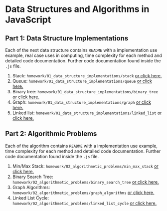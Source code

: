 # Data Structures and Algorithms in JavaScript

## Part 1: Data Structure Implementations

Each of the next data structure contains `README` with a implementation use example, real case uses in computing, time complexity for each method and detailed code documentation. Further code documentation found inside the `.js` file.

1. Stack: `homework/01_data_structure_implementations/stack` [or click here.](/homework/01_data_structure_implementations/stack)
2. Queue: `homework/01_data_structure_implementations/queue` [or click here.](/homework/01_data_structure_implementations/queue)
3. Binary tree: `homework/01_data_structure_implementations/binary_tree` [or click here.](/homework/01_data_structure_implementations/binary_tree)
4. Graph: `homework/01_data_structure_implementations/graph` [or click here.](/homework/01_data_structure_implementations/graph)
5. Linked list: `homework/01_data_structure_implementations/linked_list` [or click here.](/homework/01_data_structure_implementations/linked_list)

## Part 2: Algorithmic Problems

Each of the algorithm contains `README` with a implementation use example, time complexity for each method and detailed code documentation. Further code documentation found inside the `.js` file.

1. Min/Max Stack: `homework/02_algorithmetic_problems/min_max_stack` [or click here.](/)
2. Binary Search Tree: `homework/02_algorithmetic_problems/binary_search_tree` [or click here.](/homework/02_algorithmetic_problems/binary_search_tree)
3. Graph Algorithms: `homework/02_algorithmetic_problems/graph_algorithms` [or click here.](/homework/02_algorithmetic_problems/graph_algorithms)
4. Linked List Cycle: `homework/02_algorithmetic_problems/linked_list_cycle` [or click here.](/homework/02_algorithmetic_problems/linked_list_cycle)
